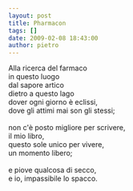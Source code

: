 ```yaml
---
layout: post
title: Pharmacon
tags: []
date: 2009-02-08 18:43:00
author: pietro
---
```

Alla ricerca del farmaco<br/>in questo luogo<br/>dal sapore artico<br/>dietro a questo lago<br/>dover ogni giorno è eclissi,<br/>dove gli attimi mai son gli stessi;<br/><br/>non c'è posto migliore per scrivere,<br/>il mio libro,<br/>questo sole unico per vivere,<br/>un momento libero;<br/><br/>e piove qualcosa di secco,<br/>e io, impassibile lo spacco.
